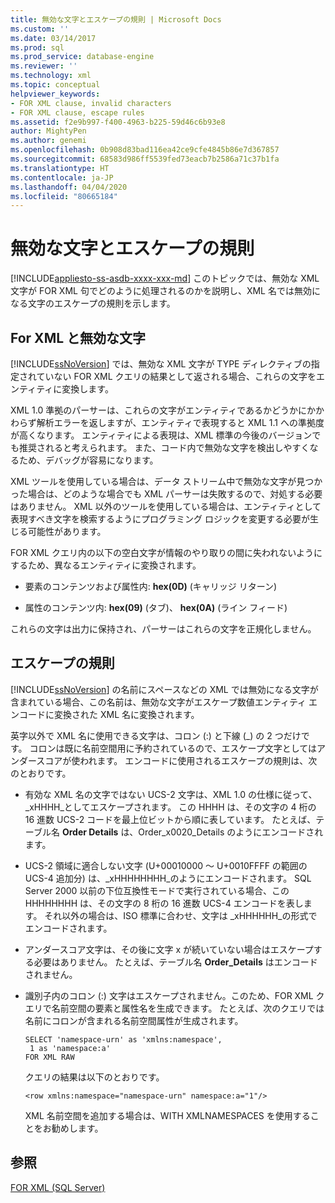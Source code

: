 ```yaml
---
title: 無効な文字とエスケープの規則 | Microsoft Docs
ms.custom: ''
ms.date: 03/14/2017
ms.prod: sql
ms.prod_service: database-engine
ms.reviewer: ''
ms.technology: xml
ms.topic: conceptual
helpviewer_keywords:
- FOR XML clause, invalid characters
- FOR XML clause, escape rules
ms.assetid: f2e9b997-f400-4963-b225-59d46c6b93e8
author: MightyPen
ms.author: genemi
ms.openlocfilehash: 0b908d83bad116ea42ce9cfe4845b86e7d367857
ms.sourcegitcommit: 68583d986ff5539fed73eacb7b2586a71c37b1fa
ms.translationtype: HT
ms.contentlocale: ja-JP
ms.lasthandoff: 04/04/2020
ms.locfileid: "80665184"
---
```

# <a name="invalid-characters-and-escape-rules"></a>無効な文字とエスケープの規則
[!INCLUDE[appliesto-ss-asdb-xxxx-xxx-md](../../includes/appliesto-ss-asdb-xxxx-xxx-md.md)]
  このトピックでは、無効な XML 文字が FOR XML 句でどのように処理されるのかを説明し、XML 名では無効になる文字のエスケープの規則を示します。  
  
## <a name="for-xml-and-invalid-characters"></a>For XML と無効な文字  
 [!INCLUDE[ssNoVersion](../../includes/ssnoversion-md.md)] では、無効な XML 文字が TYPE ディレクティブの指定されていない FOR XML クエリの結果として返される場合、これらの文字をエンティティに変換します。  
  
 XML 1.0 準拠のパーサーは、これらの文字がエンティティであるかどうかにかかわらず解析エラーを返しますが、エンティティで表現すると XML 1.1 への準拠度が高くなります。 エンティティによる表現は、XML 標準の今後のバージョンでも推奨されると考えられます。 また、コード内で無効な文字を検出しやすくなるため、デバッグが容易になります。  
  
 XML ツールを使用している場合は、データ ストリーム中で無効な文字が見つかった場合は、どのような場合でも XML パーサーは失敗するので、対処する必要はありません。 XML 以外のツールを使用している場合は、エンティティとして表現すべき文字を検索するようにプログラミング ロジックを変更する必要が生じる可能性があります。  
  
 FOR XML クエリ内の以下の空白文字が情報のやり取りの間に失われないようにするため、異なるエンティティに変換されます。  
  
-   要素のコンテンツおよび属性内: **hex(0D)** (キャリッジ リターン)  
  
-   属性のコンテンツ内: **hex(09)** (タブ)、 **hex(0A)** (ライン フィード)  
  
 これらの文字は出力に保持され、パーサーはこれらの文字を正規化しません。  
  
## <a name="escape-rules"></a>エスケープの規則  
 [!INCLUDE[ssNoVersion](../../includes/ssnoversion-md.md)] の名前にスペースなどの XML では無効になる文字が含まれている場合、この名前は、無効な文字がエスケープ数値エンティティ エンコードに変換された XML 名に変換されます。  
  
 英字以外で XML 名に使用できる文字は、コロン (:) と下線 (_) の 2 つだけです。 コロンは既に名前空間用に予約されているので、エスケープ文字としてはアンダースコアが使われます。 エンコードに使用されるエスケープの規則は、次のとおりです。  
  
-   有効な XML 名の文字ではない UCS-2 文字は、XML 1.0 の仕様に従って、_xHHHH\_としてエスケープされます。 この HHHH は、その文字の 4 桁の 16 進数 UCS-2 コードを最上位ビットから順に表しています。 たとえば、テーブル名 **Order Details** は、Order_x0020_Details のようにエンコードされます。  
  
-   UCS-2 領域に適合しない文字 (U+00010000 ～ U+0010FFFF の範囲の UCS-4 追加分) は、_xHHHHHHHH\_のようにエンコードされます。 SQL Server 2000 以前の下位互換性モードで実行されている場合、この HHHHHHHH は、その文字の 8 桁の 16 進数 UCS-4 エンコードを表します。 それ以外の場合は、ISO 標準に合わせ、文字は _xHHHHHH\_の形式でエンコードされます。  
  
-   アンダースコア文字は、その後に文字 x が続いていない場合はエスケープする必要はありません。 たとえば、テーブル名 **Order_Details** はエンコードされません。  
  
-   識別子内のコロン (:) 文字はエスケープされません。このため、FOR XML クエリで名前空間の要素と属性名を生成できます。 たとえば、次のクエリでは名前にコロンが含まれる名前空間属性が生成されます。  
  
    ```  
    SELECT 'namespace-urn' as 'xmlns:namespace',   
     1 as 'namespace:a'   
    FOR XML RAW  
    ```  
  
     クエリの結果は以下のとおりです。  
  
    ```  
    <row xmlns:namespace="namespace-urn" namespace:a="1"/>  
    ```  
  
     XML 名前空間を追加する場合は、WITH XMLNAMESPACES を使用することをお勧めします。  
  
## <a name="see-also"></a>参照  
 [FOR XML &#40;SQL Server&#41;](../../relational-databases/xml/for-xml-sql-server.md)  
  
  
